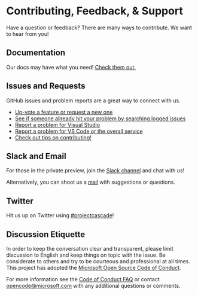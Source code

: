 # Contributing, Feedback, & Support

Have a question or feedback? There are many ways to contribute.  We want to hear from you!

## Documentation

Our docs may have what you need!  [Check them out.](../README.md)

## Issues and Requests

GitHub issues and problem reports are a great way to connect with us.

- [Up-vote a feature or request a new one](https://github.com/Microsoft/project-cascade/issues?utf8=%E2%9C%93&q=is%3Aopen%20is%3Aissue%20label%3Afeature-request%20sort%3Areactions-%2B1%20)
- [See if someone allready hit your problem by searching logged issues](https://github.com/Microsoft/project-cascade/issues)
- [Report a problem for Visual Studio](../CONTRIBUTING.md#filing-visual-studio-problems)
- [Report a problem for VS Code or the overall service](../CONTRIBUTING.md#filing-vs-code-or-general-service-problems)
- [Check out tips on contributing!](../CONTRIBUTING.md#tip-writing-good-problem-reports-and-feature-requests)


## Slack and Email

For those in the private preview, join the [Slack channel](http://project-cascade.slack.com) and chat with us!

Alternatively, you can shoot us a [mail](mailto:project-cascade@microsoft.com) with suggestions or questions.

## Twitter

Hit us up on Twitter using [#projectcascade](https://twitter.com/search?f=tweets&q=%23projectcascade&src=typd)!

## Discussion Etiquette
In order to keep the conversation clear and transparent, please limit discussion to English and keep things on topic with the issue. Be considerate to others and try to be courteous and professional at all times. This project has adopted the [Microsoft Open Source Code of Conduct](https://opensource.microsoft.com/codeofconduct/).

For more information see the [Code of Conduct FAQ](https://opensource.microsoft.com/codeofconduct/faq/) or contact [opencode@microsoft.com](mailto:opencode@microsoft.com) with any additional questions or comments.
